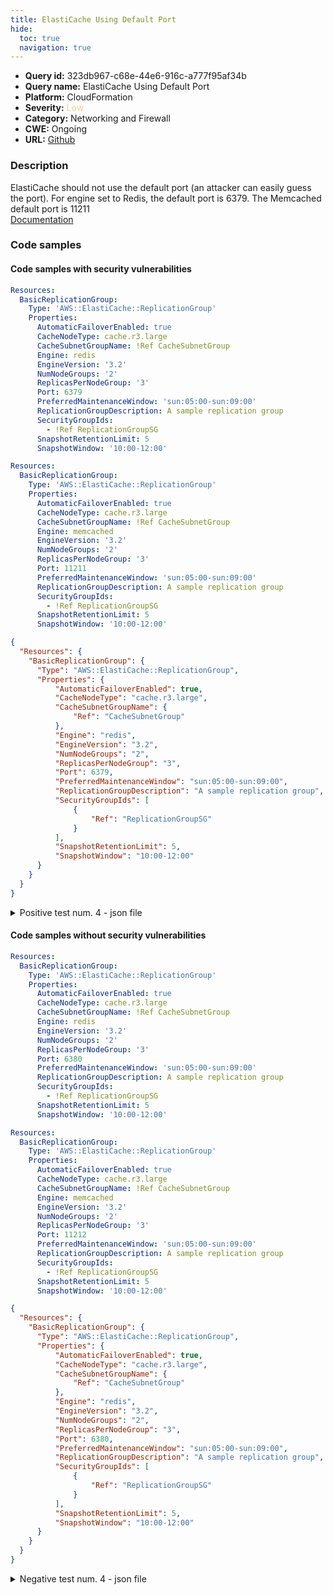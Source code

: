 ```yaml
---
title: ElastiCache Using Default Port
hide:
  toc: true
  navigation: true
---
```


<style>
  .highlight .hll {
    background-color: #ff171742;
  }
  .md-content {
    max-width: 1100px;
    margin: 0 auto;
  }
</style>

-   **Query id:** 323db967-c68e-44e6-916c-a777f95af34b
-   **Query name:** ElastiCache Using Default Port
-   **Platform:** CloudFormation
-   **Severity:** <span style="color:#edd57e">Low</span>
-   **Category:** Networking and Firewall
-   **CWE:** Ongoing
-   **URL:** [Github](https://github.com/Checkmarx/kics/tree/master/assets/queries/cloudFormation/aws/elasticache_using_default_port)

### Description
ElastiCache should not use the default port (an attacker can easily guess the port). For engine set to Redis, the default port is 6379. The Memcached default port is 11211<br>
[Documentation](https://docs.aws.amazon.com/AWSCloudFormation/latest/UserGuide/aws-resource-elasticache-replicationgroup.html#cfn-elasticache-replicationgroup-port)

### Code samples
#### Code samples with security vulnerabilities
```yaml title="Positive test num. 1 - yaml file" hl_lines="12"
Resources:
  BasicReplicationGroup:
    Type: 'AWS::ElastiCache::ReplicationGroup'
    Properties:
      AutomaticFailoverEnabled: true    
      CacheNodeType: cache.r3.large
      CacheSubnetGroupName: !Ref CacheSubnetGroup
      Engine: redis
      EngineVersion: '3.2'
      NumNodeGroups: '2'
      ReplicasPerNodeGroup: '3'
      Port: 6379
      PreferredMaintenanceWindow: 'sun:05:00-sun:09:00'
      ReplicationGroupDescription: A sample replication group
      SecurityGroupIds:
        - !Ref ReplicationGroupSG
      SnapshotRetentionLimit: 5
      SnapshotWindow: '10:00-12:00' 

```
```yaml title="Positive test num. 2 - yaml file" hl_lines="12"
Resources:
  BasicReplicationGroup:
    Type: 'AWS::ElastiCache::ReplicationGroup'
    Properties:
      AutomaticFailoverEnabled: true    
      CacheNodeType: cache.r3.large
      CacheSubnetGroupName: !Ref CacheSubnetGroup
      Engine: memcached
      EngineVersion: '3.2'
      NumNodeGroups: '2'
      ReplicasPerNodeGroup: '3'
      Port: 11211
      PreferredMaintenanceWindow: 'sun:05:00-sun:09:00'
      ReplicationGroupDescription: A sample replication group
      SecurityGroupIds:
        - !Ref ReplicationGroupSG
      SnapshotRetentionLimit: 5
      SnapshotWindow: '10:00-12:00' 

```
```json title="Positive test num. 3 - json file" hl_lines="15"
{
  "Resources": {
    "BasicReplicationGroup": {
      "Type": "AWS::ElastiCache::ReplicationGroup",
      "Properties": {
          "AutomaticFailoverEnabled": true,            
          "CacheNodeType": "cache.r3.large",
          "CacheSubnetGroupName": {
              "Ref": "CacheSubnetGroup"
          },
          "Engine": "redis",
          "EngineVersion": "3.2",
          "NumNodeGroups": "2",
          "ReplicasPerNodeGroup": "3",
          "Port": 6379,
          "PreferredMaintenanceWindow": "sun:05:00-sun:09:00",
          "ReplicationGroupDescription": "A sample replication group",
          "SecurityGroupIds": [
              {
                  "Ref": "ReplicationGroupSG"
              }
          ],
          "SnapshotRetentionLimit": 5,
          "SnapshotWindow": "10:00-12:00"
      }
    }
  }
}

```
<details><summary>Positive test num. 4 - json file</summary>

```json hl_lines="15"
{
  "Resources": {
    "BasicReplicationGroup": {
      "Type": "AWS::ElastiCache::ReplicationGroup",
      "Properties": {
          "AutomaticFailoverEnabled": true,            
          "CacheNodeType": "cache.r3.large",
          "CacheSubnetGroupName": {
              "Ref": "CacheSubnetGroup"
          },
          "Engine": "memcached",
          "EngineVersion": "3.2",
          "NumNodeGroups": "2",
          "ReplicasPerNodeGroup": "3",
          "Port": 11211,
          "PreferredMaintenanceWindow": "sun:05:00-sun:09:00",
          "ReplicationGroupDescription": "A sample replication group",
          "SecurityGroupIds": [
              {
                  "Ref": "ReplicationGroupSG"
              }
          ],
          "SnapshotRetentionLimit": 5,
          "SnapshotWindow": "10:00-12:00"
      }
    }
  }
}

```
</details>


#### Code samples without security vulnerabilities
```yaml title="Negative test num. 1 - yaml file"
Resources:
  BasicReplicationGroup:
    Type: 'AWS::ElastiCache::ReplicationGroup'
    Properties:
      AutomaticFailoverEnabled: true    
      CacheNodeType: cache.r3.large
      CacheSubnetGroupName: !Ref CacheSubnetGroup
      Engine: redis
      EngineVersion: '3.2'
      NumNodeGroups: '2'
      ReplicasPerNodeGroup: '3'
      Port: 6380
      PreferredMaintenanceWindow: 'sun:05:00-sun:09:00'
      ReplicationGroupDescription: A sample replication group
      SecurityGroupIds:
        - !Ref ReplicationGroupSG
      SnapshotRetentionLimit: 5
      SnapshotWindow: '10:00-12:00' 

```
```yaml title="Negative test num. 2 - yaml file"
Resources:
  BasicReplicationGroup:
    Type: 'AWS::ElastiCache::ReplicationGroup'
    Properties:
      AutomaticFailoverEnabled: true    
      CacheNodeType: cache.r3.large
      CacheSubnetGroupName: !Ref CacheSubnetGroup
      Engine: memcached
      EngineVersion: '3.2'
      NumNodeGroups: '2'
      ReplicasPerNodeGroup: '3'
      Port: 11212
      PreferredMaintenanceWindow: 'sun:05:00-sun:09:00'
      ReplicationGroupDescription: A sample replication group
      SecurityGroupIds:
        - !Ref ReplicationGroupSG
      SnapshotRetentionLimit: 5
      SnapshotWindow: '10:00-12:00' 

```
```json title="Negative test num. 3 - json file"
{
  "Resources": {
    "BasicReplicationGroup": {
      "Type": "AWS::ElastiCache::ReplicationGroup",
      "Properties": {
          "AutomaticFailoverEnabled": true,            
          "CacheNodeType": "cache.r3.large",
          "CacheSubnetGroupName": {
              "Ref": "CacheSubnetGroup"
          },
          "Engine": "redis",
          "EngineVersion": "3.2",
          "NumNodeGroups": "2",
          "ReplicasPerNodeGroup": "3",
          "Port": 6380,
          "PreferredMaintenanceWindow": "sun:05:00-sun:09:00",
          "ReplicationGroupDescription": "A sample replication group",
          "SecurityGroupIds": [
              {
                  "Ref": "ReplicationGroupSG"
              }
          ],
          "SnapshotRetentionLimit": 5,
          "SnapshotWindow": "10:00-12:00"
      }
    }
  }
}

```
<details><summary>Negative test num. 4 - json file</summary>

```json
{
  "Resources": {
    "BasicReplicationGroup": {
      "Type": "AWS::ElastiCache::ReplicationGroup",
      "Properties": {
          "AutomaticFailoverEnabled": true,            
          "CacheNodeType": "cache.r3.large",
          "CacheSubnetGroupName": {
              "Ref": "CacheSubnetGroup"
          },
          "Engine": "memcached",
          "EngineVersion": "3.2",
          "NumNodeGroups": "2",
          "ReplicasPerNodeGroup": "3",
          "Port": 11212,
          "PreferredMaintenanceWindow": "sun:05:00-sun:09:00",
          "ReplicationGroupDescription": "A sample replication group",
          "SecurityGroupIds": [
              {
                  "Ref": "ReplicationGroupSG"
              }
          ],
          "SnapshotRetentionLimit": 5,
          "SnapshotWindow": "10:00-12:00"
      }
    }
  }
}

```
</details>
